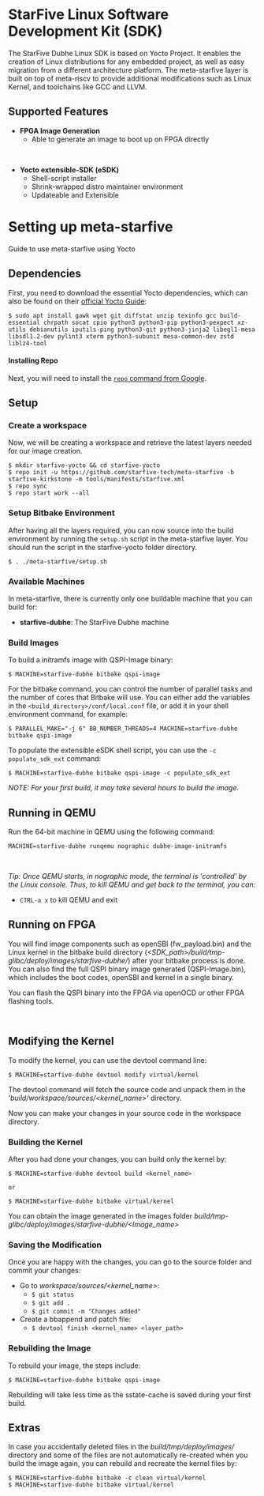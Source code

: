 # StarFive Linux Software Development Kit (SDK)

The StarFive Dubhe Linux SDK is based on Yocto Project. It enables the creation of Linux distributions for any embedded project, as well as easy migration from a different architecture platform. 
The meta-starfive layer is built on top of meta-riscv to provide additional modifications such as Linux Kernel, and toolchains like GCC and LLVM.


## Supported Features
* **FPGA Image Generation**
  * Able to generate an image to boot up on FPGA directly

<br>

* **Yocto extensible-SDK (eSDK)**
  * Shell-script installer
  * Shrink-wrapped distro maintainer environment
  * Updateable and Extensible

# Setting up meta-starfive
Guide to use meta-starfive using Yocto

## Dependencies
First, you need to download the essential Yocto dependencies, which can also be found on their [official Yocto Guide](https://docs.yoctoproject.org/brief-yoctoprojectqs/index.html#build-host-packages):
```
$ sudo apt install gawk wget git diffstat unzip texinfo gcc build-essential chrpath socat cpio python3 python3-pip python3-pexpect xz-utils debianutils iputils-ping python3-git python3-jinja2 libegl1-mesa libsdl1.2-dev pylint3 xterm python3-subunit mesa-common-dev zstd liblz4-tool
```

#### Installing Repo
Next, you will need to install the [`repo` command from Google](https://source.android.com/setup/develop#installing-repo).

## Setup

### Create a workspace
Now, we will be creating a workspace and retrieve the latest layers needed for our image creation.

```
$ mkdir starfive-yocto && cd starfive-yocto
$ repo init -u https://github.com/starfive-tech/meta-starfive -b starfive-kirkstone -m tools/manifests/starfive.xml
$ repo sync
$ repo start work --all
```


### Setup Bitbake Environment 
After having all the layers required,  you can now source into the build environment by running the `setup.sh` script in the meta-starfive layer. You should run the script in the starfive-yocto folder directory.

```
$ . ./meta-starfive/setup.sh
```

### Available Machines
In meta-starfive, there is currently only one buildable machine that you can build for:

* **starfive-dubhe**: The StarFive Dubhe machine

### Build Images

To build a initramfs image with QSPI-Image binary:
```
$ MACHINE=starfive-dubhe bitbake qspi-image
```

For the bitbake command, you can control the number of parallel tasks and the number of cores that Bitbake will use. You can either add the variables in the `<build_directory>/conf/local.conf` file, or add it in your shell environment command, for example:

```
$ PARALLEL_MAKE="-j 6" BB_NUMBER_THREADS=4 MACHINE=starfive-dubhe bitbake qspi-image
```

To populate the extensible eSDK shell script, you can use the `-c populate_sdk_ext` command:
```
$ MACHINE=starfive-dubhe bitbake qspi-image -c populate_sdk_ext
```
_NOTE: For your first build, it may take several hours to build the image._


## Running in QEMU
Run the 64-bit machine in QEMU using the following command:
```
MACHINE=starfive-dubhe runqemu nographic dubhe-image-initramfs
```
<br>

_Tip: Once QEMU starts, in nographic mode, the terminal is 'controlled' by the Linux console. Thus, to kill QEMU and get back to the terminal, you can:_
* ```CTRL-a x``` to kill QEMU and exit

## Running on FPGA
You will find image components such as openSBI (fw_payload.bin) and the Linux kernel in the bitbake build directory (_<SDK_path>/build/tmp-glibc/deploy/images/starfive-dubhe/_) after your bitbake process is done. You can also find the full QSPI binary image generated (QSPI-Image.bin), which includes the boot codes, openSBI and kernel in a single binary.

You can flash the QSPI binary into the FPGA via openOCD or other FPGA flashing tools.

<br>

## Modifying the Kernel
To modify the kernel, you can use the devtool command line:
```
$ MACHINE=starfive-dubhe devtool modify virtual/kernel
```

The devtool command will fetch the source code and unpack them in the _'build/workspace/sources/<kernel_name>'_ directory.

Now you can make your changes in your source code in the workspace directory.

### Building the Kernel
After you had done your changes, you can build only the kernel by:
```
$ MACHINE=starfive-dubhe devtool build <kernel_name>

or 

$ MACHINE=starfive-dubhe bitbake virtual/kernel
```

You can obtain the image generated in the images folder _build/tmp-glibc/deploy/images/starfive-dubhe/<Image_name>_

### Saving the Modification
Once you are happy with the changes, you can go to the source folder and commit your changes:
* Go to _workspace/sources/<kernel_name>_:
  * ```$ git status```
  * ```$ git add .```
  * ```$ git commit -m "Changes added"```
* Create a bbappend and patch file:
  * ```$ devtool finish <kernel_name> <layer_path> ```

### Rebuilding the Image
To rebuild your image, the steps include:
```
$ MACHINE=starfive-dubhe bitbake qspi-image
```
Rebuilding will take less time as the sstate-cache is saved during your first build.


## Extras
In case you accidentally deleted files in the _build/tmp/deploy/images/_ directory and some of the files are not automatically re-created when you build the image again, you can rebuild and recreate the kernel files by:
```
$ MACHINE=starfive-dubhe bitbake -c clean virtual/kernel
$ MACHINE=starfive-dubhe bitbake virtual/kernel
```



